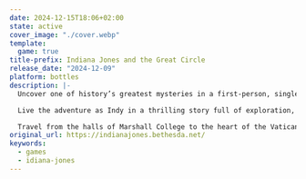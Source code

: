 ```yaml
---
date: 2024-12-15T18:06+02:00
state: active
cover_image: "./cover.webp"
template:
  game: true
title-prefix: Indiana Jones and the Great Circle
release_date: "2024-12-09"
platform: bottles
description: |-
  Uncover one of history’s greatest mysteries in a first-person, single-player adventure. The year is 1937, sinister forces are scouring the globe for the secret to an ancient power connected to the Great Circle, and only one person can stop them - Indiana Jones™.

  Live the adventure as Indy in a thrilling story full of exploration, immersive action, and intriguing puzzles. As the brilliant archaeologist – famed for his keen intellect, cunning resourcefulness, and trademark humor – you will travel the world in a race against enemy forces to discover the secrets to one of the greatest mysteries of all time.

  Travel from the halls of Marshall College to the heart of the Vatican, the pyramids of Egypt, the sunken temples of Sukhothai, and beyond. When a break-in in the dead of night ends in a confrontation with a mysterious colossal man, you must set out to discover the world-shattering secret behind the theft of a seemingly unimportant artifact. Forging new alliances and facing familiar enemies, you’ll engage with intriguing characters, use guile and wits to solve ancient riddles, and survive intense set-pieces.
original_url: https://indianajones.bethesda.net/
keywords:
  - games
  - idiana-jones
---
```

